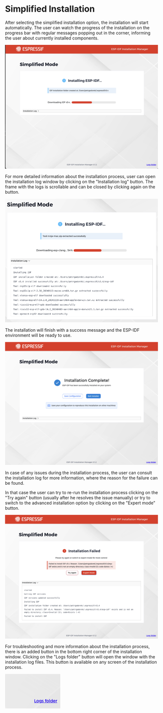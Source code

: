 # Simplified Installation

After selecting the simplified installation option, the installation will start automatically. The user can watch the progress of the installation on the progress bar with regular messages popping out in the corner, informing the user about currently installed components.

![Installation progress](./screenshots/simple_installation_progress.png)

For more detailed information about the installation process, user can open the installation log window by clicking on the "Installation log" button. The frame with the logs is scrollable and can be closed by clicking again on the button.

![Installation log](./screenshots/simple_installation_log.png)

The installation will finish with a success message and the ESP-IDF environment will be ready to use.

![Installation success](./screenshots/simple_installation_success.png)

In case of any issues during the installation process, the user can consult the installation log for more information, where the reason for the failure can be found.

In that case the user can try to re-run the installation process clicking on the "Try again" button (usually after he resolves the issue manually) or try to switch to the advanced installation option by clicking on the "Expert mode" button.

![Instalation Failure](./screenshots/simple_installation_failure.png)

For troubleshooting and more information about the installation process, there is an added button in the bottom right corner of the installation window. Clicking on the "Logs folder" button will open the window with the installation log files. This button is available on any screen of the installation process.

![Logs folder](./screenshots/logs_folder.png)
